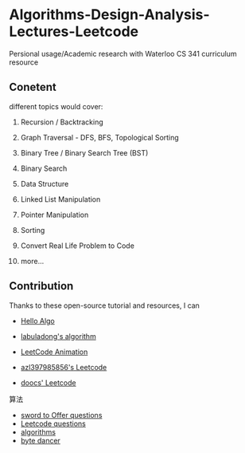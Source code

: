 # Algorithms-Design-Analysis-Lectures-Leetcode
Persional usage/Academic research with Waterloo CS 341 curriculum resource

## Conetent

different topics would cover:

1. Recursion / Backtracking

2. Graph Traversal - DFS, BFS, Topological Sorting

3. Binary Tree / Binary Search Tree (BST)

4. Binary Search

5. Data Structure

6. Linked List Manipulation

7. Pointer Manipulation

8. Sorting

9. Convert Real Life Problem to Code 

10. more...

## Contribution

Thanks to these open-source tutorial and resources, I can 

- [Hello Algo](https://github.com/krahets/hello-algo?tab=readme-ov-file)

- [labuladong's algorithm](https://github.com/labuladong/fucking-algorithm)

- [LeetCode Animation](https://github.com/MisterBooo/LeetCodeAnimation?tab=readme-ov-file)

- [azl397985856's Leetcode](https://github.com/azl397985856/leetcode)

- [doocs' Leetcode](https://github.com/doocs/leetcode)

算法

- [sword to Offer questions](https://github.com/CyC2018/CS-Notes/blob/master/notes/剑指%20Offer%20题解%20-%20目录.md)
- [Leetcode questions](https://github.com/CyC2018/CS-Notes/blob/master/notes/Leetcode%20题解%20-%20目录.md)
- [algorithms](https://github.com/CyC2018/CS-Notes/blob/master/notes/算法%20-%20目录.md)
- [byte dancer](assets/内推.md)